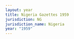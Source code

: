 ```yaml
---
layout: year
title: Nigeria Gazettes 1959
jurisdiction: NG
jurisdiction_name: Nigeria
year: "1959"
---
```

